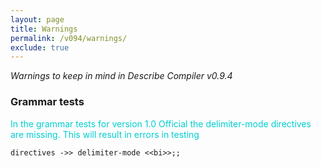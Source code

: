 ```yaml
---
layout: page
title: Warnings
permalink: /v094/warnings/
exclude: true
---
```

_Warnings to keep in mind in Describe Compiler v0.9.4_

### Grammar tests

<span style="color:#00CED1">In the grammar tests for version 1.0 Official the delimiter-mode directives are missing.
This will result in errors in testing</span>

```
directives ->> delimiter-mode <<bi>>;;
```
